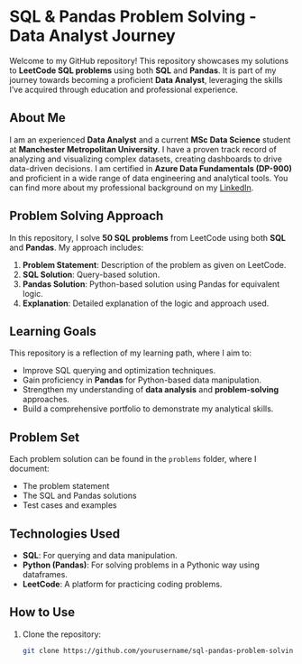 # SQL & Pandas Problem Solving - Data Analyst Journey

Welcome to my GitHub repository! This repository showcases my solutions to **LeetCode SQL problems** using both **SQL** and **Pandas**. It is part of my journey towards becoming a proficient **Data Analyst**, leveraging the skills I’ve acquired through education and professional experience.

## About Me

I am an experienced **Data Analyst** and a current **MSc Data Science** student at **Manchester Metropolitan University**. I have a proven track record of analyzing and visualizing complex datasets, creating dashboards to drive data-driven decisions. I am certified in **Azure Data Fundamentals (DP-900)** and proficient in a wide range of data engineering and analytical tools. You can find more about my professional background on my [LinkedIn](https://www.linkedin.com/in/adhipathi-kannan).

## Problem Solving Approach

In this repository, I solve **50 SQL problems** from LeetCode using both **SQL** and **Pandas**. My approach includes:

1. **Problem Statement**: Description of the problem as given on LeetCode.
2. **SQL Solution**: Query-based solution.
3. **Pandas Solution**: Python-based solution using Pandas for equivalent logic.
4. **Explanation**: Detailed explanation of the logic and approach used.

## Learning Goals

This repository is a reflection of my learning path, where I aim to:

- Improve SQL querying and optimization techniques.
- Gain proficiency in **Pandas** for Python-based data manipulation.
- Strengthen my understanding of **data analysis** and **problem-solving** approaches.
- Build a comprehensive portfolio to demonstrate my analytical skills.

## Problem Set

Each problem solution can be found in the `problems` folder, where I document:

- The problem statement
- The SQL and Pandas solutions
- Test cases and examples

## Technologies Used

- **SQL**: For querying and data manipulation.
- **Python (Pandas)**: For solving problems in a Pythonic way using dataframes.
- **LeetCode**: A platform for practicing coding problems.

## How to Use

1. Clone the repository:
   ```bash
   git clone https://github.com/yourusername/sql-pandas-problem-solving.git

